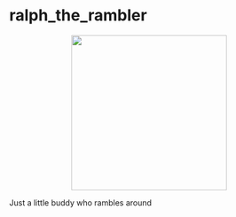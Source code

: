 # ralph_the_rambler

<p align="center">
  <img src="https://github.com/jgait/ralph_the_rambler/assets/70823575/5fdb9ebc-52f2-4bbd-b798-3d919569e8a0" width="280" >
</p>

Just a little buddy who rambles around

